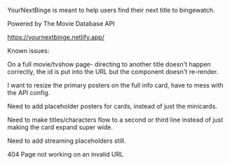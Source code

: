 YourNextBinge is meant to help users find their next title to bingewatch.

Powered by The Movie Database API

https://yournextbinge.netlify.app/

Known issues:

On a full movie/tvshow page- directing to another title doesn't happen correctly, the id is put into the URL but the component doesn't re-render.

I want to resize the primary posters on the full info card, have to mess with the API config.

Need to add placeholder posters for cards, instead of just the minicards.

Need to make titles/characters flow to a second or third line instead of just making the card expand super wide.

Need to add streaming placeholders still.

404 Page not working on an invalid URL
